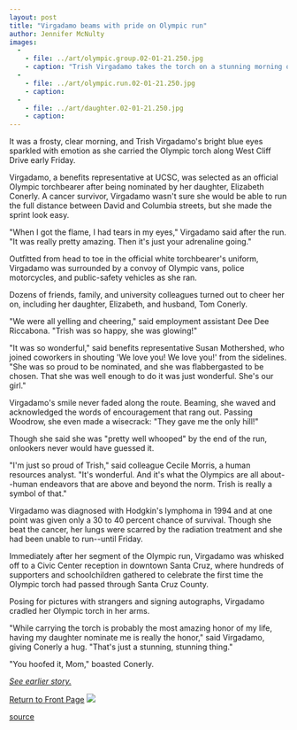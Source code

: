 ```yaml
---
layout: post
title: "Virgadamo beams with pride on Olympic run"
author: Jennifer McNulty
images:
  -
    - file: ../art/olympic.group.02-01-21.250.jpg
    - caption: "Trish Virgadamo takes the torch on a stunning morning on West Cliff Drive in Santa Cruz, top photo, and gets an encouraging squeeze from her daughter, Elizabeth, before she begins her run, middle photo. Virgadamo poses with fellow torchbearer Faryn Schneider, 15, the granddaughter of Virgadamo's first supervisor at UCSC, Sharyn Schneider (at left), in bottom photo. Faryn's segment was the first time the Olympic torch had ever been carried in Santa Cruz County. Photos: Jennifer McNulty"
  -
    - file: ../art/olympic.run.02-01-21.250.jpg
    - caption: 
  -
    - file: ../art/daughter.02-01-21.250.jpg
    - caption: 
---
```


It was a frosty, clear morning, and Trish Virgadamo's bright blue eyes sparkled with emotion as she carried the Olympic torch along West Cliff Drive early Friday.

Virgadamo, a benefits representative at UCSC, was selected as an official Olympic torchbearer after being nominated by her daughter, Elizabeth Conerly. A cancer survivor, Virgadamo wasn't sure she would be able to run the full distance between David and Columbia streets, but she made the sprint look easy.

"When I got the flame, I had tears in my eyes," Virgadamo said after the run. "It was really pretty amazing. Then it's just your adrenaline going."

Outfitted from head to toe in the official white torchbearer's uniform, Virgadamo was surrounded by a convoy of Olympic vans, police motorcycles, and public-safety vehicles as she ran.

Dozens of friends, family, and university colleagues turned out to cheer her on, including her daughter, Elizabeth, and husband, Tom Conerly.

"We were all yelling and cheering," said employment assistant Dee Dee Riccabona. "Trish was so happy, she was glowing!"

"It was so wonderful," said benefits representative Susan Mothershed, who joined coworkers in shouting 'We love you! We love you!' from the sidelines. "She was so proud to be nominated, and she was flabbergasted to be chosen. That she was well enough to do it was just wonderful. She's our girl."

Virgadamo's smile never faded along the route. Beaming, she waved and acknowledged the words of encouragement that rang out. Passing Woodrow, she even made a wisecrack: "They gave me the only hill!"

Though she said she was "pretty well whooped" by the end of the run, onlookers never would have guessed it.

"I'm just so proud of Trish," said colleague Cecile Morris, a human resources analyst. "It's wonderful. And it's what the Olympics are all about--human endeavors that are above and beyond the norm. Trish is really a symbol of that."

Virgadamo was diagnosed with Hodgkin's lymphoma in 1994 and at one point was given only a 30 to 40 percent chance of survival. Though she beat the cancer, her lungs were scarred by the radiation treatment and she had been unable to run--until Friday.

Immediately after her segment of the Olympic run, Virgadamo was whisked off to a Civic Center reception in downtown Santa Cruz, where hundreds of supporters and schoolchildren gathered to celebrate the first time the Olympic torch had passed through Santa Cruz County.

Posing for pictures with strangers and signing autographs, Virgadamo cradled her Olympic torch in her arms.

"While carrying the torch is probably the most amazing honor of my life, having my daughter nominate me is really the honor," said Virgadamo, giving Conerly a hug. "That's just a stunning, stunning thing."

"You hoofed it, Mom," boasted Conerly.

[_See earlier story._][1]

  

[Return to Front Page][2] ![ ][3]

[1]: http://www.ucsc.edu/currents/01-02/01-14/torch.html
[2]: ../../index.html
[3]: ../../images/trans.gif

[source](http://www1.ucsc.edu/currents/01-02/01-21/olympics.html "Permalink to olympics")
